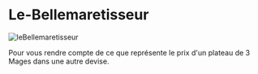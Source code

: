 # Le-Bellemaretisseur

![leBellemaretisseur](https://user-images.githubusercontent.com/89035454/143120728-d2569e19-52f4-46ad-88fd-23978005cc7c.png)

Pour vous rendre compte de ce que représente le prix d'un plateau de 3 Mages dans une autre devise.
